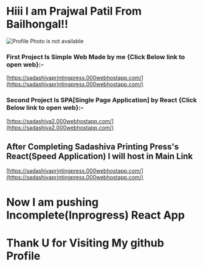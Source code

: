 # Hiii I am Prajwal Patil From Bailhongal!!
![Profile Photo is not available](https://avatars.githubusercontent.com/u/87030717?v=4)


### First Project Is Simple Web Made by me {Click Below link to open web}:-
[https://sadashivaprintingpress.000webhostapp.com/](https://sadashivaprintingpress.000webhostapp.com/)

### Second Project Is SPA[Single Page Application] by React {Click Below link to open web}:-
[https://sadashiva2.000webhostapp.com/](https://sadashiva2.000webhostapp.com/)

## After Completing Sadashiva Printing Press's React(Speed Application) I will host in Main Link
[https://sadashivaprintingpress.000webhostapp.com/](https://sadashivaprintingpress.000webhostapp.com/)

# Now I am pushing Incomplete(Inprogress) React App 

# Thank U for Visiting My github Profile
